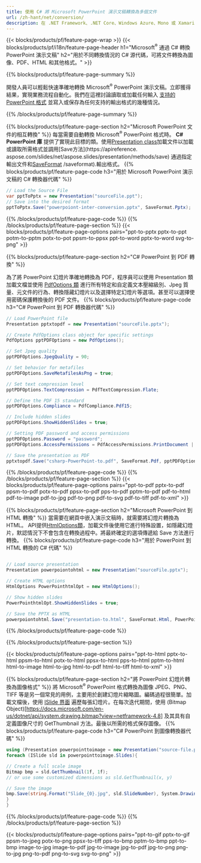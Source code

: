 ```yaml
---
title: 使用 C# 將 Microsoft PowerPoint 演示文稿轉換為多個文件
url: /zh-hant/net/conversion/
description: 在 .NET Framework、.NET Core、Windows Azure、Mono 或 Xamarin 平台上將 Microsoft PowerPoint 幻燈片轉換為不同的文件，包括 PDF、HTML 和圖像格式。
---
```


{{< blocks/products/pf/feature-page-wrap >}}
{{< blocks/products/pf/i18n/feature-page-header h1="Microsoft<sup>®</sup> 通過 C# 轉換 PowerPoint 演示文稿" h2="用於不同轉換情況的 C# 源代碼，可將文件轉換為圖像、PDF、HTML 和其他格式。" >}}

{{% blocks/products/pf/feature-page-summary %}}

開發人員可以輕鬆快速準確地轉換 Microsoft<sup>®</sup> PowerPoint 演示文稿。立即獲得結果，實現業務流程自動化。我們在這裡討論讀取或加載任何輸入 [支持的 PowerPoint 格式](https://docs.aspose.com/slides/net/supported-file-formats/) 並寫入或保存為任何支持的輸出格式的幾種情況。 

{{% /blocks/products/pf/feature-page-summary  %}}

{{% blocks/products/pf/feature-page-section  h2="Microsoft PowerPoint 文件的相互轉換" %}}
每當需要自動轉換 Microsoft<sup>®</sup> PowerPoint 格式時。 **C# PowerPoint 庫** 提供了實現此目標的類。使用[Presentation class](https://apireference.aspose.com/net/slides/aspose.slides/presentation)加載文件以加載或讀取所需格式並調用[Save方法](https://apireference. aspose.com/slides/net/aspose.slides/presentation/methods/save) 通過指定輸出文件和[SaveFormat](https://apireference.aspose.com/slides/net/aspose.slides.export) /saveformat).輸出格式。 
{{% blocks/products/pf/feature-page-code h3="用於 Microsoft PowerPoint 演示文稿的 C# 轉換器代碼" %}}

```cs
// Load the Source File
var pptToPptx = new Presentation("sourceFile.ppt");
// Save into the desired format
pptToPptx.Save("powerpoiont-inter-conversion.pptx", SaveFormat.Pptx);   
```
{{% /blocks/products/pf/feature-page-code  %}}
{{% /blocks/products/pf/feature-page-section %}}
{{< blocks/products/pf/feature-page-options pairs="ppt-to-pptx pptx-to-ppt potm-to-pptm potx-to-pot ppsm-to-ppsx ppt-to-word pptx-to-word svg-to-png" >}}


{{% blocks/products/pf/feature-page-section  h2="C# PowerPoint 到 PDF 轉換" %}}

為了將 PowerPoint 幻燈片準確地轉換為 PDF，程序員可以使用 Presentation 類加載文檔並使用 [PdfOptions 類](https://apireference.aspose.com/slides/net/aspose.slides.export/pdfoptions) 進行所有特定和自定義文本壓縮級別、Jpeg 質量、元文件的行為、轉換隱藏幻燈片以及選擇特定幻燈片等選項。甚至可以選擇使用密碼保護轉換後的 PDF 文件。
{{% blocks/products/pf/feature-page-code h3="C# PowerPoint 到 PDF 轉換器代碼" %}}

```cs
// Load PowerPoint file
Presentation pptxtopdf = new Presentation("sourceFile.pptx");

// Create PdfOptions class object for specific settings
PdfOptions pptPDFOptions = new PdfOptions();

// Set Jpeg quality
pptPDFOptions.JpegQuality = 90;

// Set behavior for metafiles
pptPDFOptions.SaveMetafilesAsPng = true;

// Set text compression level
pptPDFOptions.TextCompression = PdfTextCompression.Flate;

// Define the PDF 15 standard
pptPDFOptions.Compliance = PdfCompliance.Pdf15;

// Include hidden slides
pptPDFOptions.ShowHiddenSlides = true;

// Setting PDF password and access permissions
pptPDFOptions.Password = "password";
pptPDFOptions.AccessPermissions = PdfAccessPermissions.PrintDocument | PdfAccessPermissions.HighQualityPrint;

// Save the presentation as PDF
pptxtopdf.Save("csharp-PowerPoint-to.pdf", SaveFormat.Pdf, pptPDFOptions);

```
{{% /blocks/products/pf/feature-page-code  %}}
{{% /blocks/products/pf/feature-page-section %}}
{{< blocks/products/pf/feature-page-options pairs="ppt-to-pdf pptx-to-pdf ppsm-to-pdf potx-to-pdf ppsx-to-pdf pps-to-pdf pptm-to-pdf pdf-to-html pdf-to-image pdf-to-jpg pdf-to-png pdf-to-svg pdf-to-tiff pdf-to-xml" >}}


{{% blocks/products/pf/feature-page-section  h2="Microsoft PowerPoint 到 HTML 轉換" %}}
當需要在網頁中嵌入演示文稿時，就需要將幻燈片轉換為 HTML。 API提供[HtmlOptions類](https://apireference.aspose.com/slides/net/aspose.slides.export/htmloptions)，加載文件後使用它進行特殊設置，如隱藏幻燈片，默認情況下不會包含在轉換過程中。將最終確定的選項傳遞給 Save 方法進行轉換。
{{% blocks/products/pf/feature-page-code h3="用於 PowerPoint 到 HTML 轉換的 C# 代碼" %}}

```cs

// Load source presentation 
Presentation powerpoiontohtml = new Presentation("sourceFile.pptx");

// Create HTML options
HtmlOptions PowerPointhtmlOpt = new HtmlOptions();

// Show hidden slides
PowerPointhtmlOpt.ShowHiddenSlides = true;

// Save the PPTX as HTML
powerpoiontohtml.Save("presentation-to.html", SaveFormat.Html, PowerPointhtmlOpt); 

```
{{% /blocks/products/pf/feature-page-code %}}

{{% /blocks/products/pf/feature-page-section %}}

{{< blocks/products/pf/feature-page-options pairs="ppt-to-html pptx-to-html ppsm-to-html potx-to-html ppsx-to-html pps-to-html pptm-to-html html-to-image html-to-jpg html-to-pdf html-to-tiff html-to-xml" >}}

{{% blocks/products/pf/feature-page-section  h2="將 PowerPoint 幻燈片轉換為圖像格式" %}}
將 Microsoft<sup>®</sup> PowerPoint 格式轉換為圖像 JPEG、PNG、TIFF 等是另一個常見的用例，主要用於創建幻燈片縮略圖。編碼過程很簡單。加載文檔後，使用 [ISlide 界面](https://apireference.aspose.com/net/slides/aspose.slides/islide) 遍歷每張幻燈片。在每次迭代期間，使用 (Bitmap Object)[https://docs.microsoft.com/en-us/dotnet/api/system.drawing.bitmap?view=netframework-4.8] 及其具有自定義圖像尺寸的 GetThumbnail 方法。最後以所需的格式保存圖像。
{{% blocks/products/pf/feature-page-code h3="C# PowerPoint 到圖像轉換器代碼" %}}
```cs
using (Presentation powerpointtoimage = new Presentation("source-file.ppt")){
foreach (ISlide sld in powerpointtoimage.Slides){

// Create a full scale image
Bitmap bmp = sld.GetThumbnail(1f, 1f);
// or use some customized dimensions as sld.GetThumbnail(x, y)

// Save the image
bmp.Save(string.Format("Slide_{0}.jpg", sld.SlideNumber), System.Drawing.Imaging.ImageFormat.Jpeg);
}
}
```
{{% /blocks/products/pf/feature-page-code %}}
{{% /blocks/products/pf/feature-page-section %}}

{{< blocks/products/pf/feature-page-options pairs="ppt-to-gif pptx-to-gif ppsm-to-jpeg potx-to-png ppsx-to-tiff pps-to-bmp pptm-to-bmp ppt-to-bmp image-to-jpg image-to-pdf jpg-to-image jpg-to-pdf jpg-to-png png-to-jpg png-to-pdf png-to-svg svg-to-png" >}}